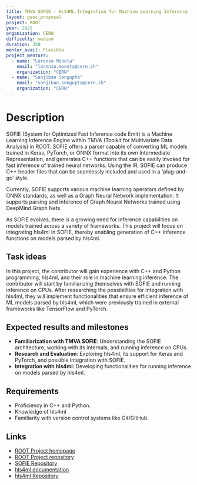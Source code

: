 ```yaml
---
title: TMVA SOFIE - HLS4ML Integration for Machine Learning Inference
layout: gsoc_proposal
project: ROOT
year: 2025
organization: CERN
difficulty: medium
duration: 350
mentor_avail: Flexible
project_mentors:
  - name: "Lorenzo Moneta"
    email: "lorenzo.moneta@cern.ch"
    organization: "CERN"
  - name: "Sanjiban Sengupta"
    email: "sanjiban.sengupta@cern.ch"
    organization: "CERN"
---
```


# Description
SOFIE (System for Optimized Fast Inference code Emit) is a Machine Learning Inference Engine within TMVA (Toolkit for Multivariate Data Analysis) in ROOT. SOFIE offers a parser capable of converting ML models trained in Keras, PyTorch, or ONNX format into its own Intermediate Representation, and generates C++ functions that can be easily invoked for fast inference of trained neural networks. Using the IR, SOFIE can produce C++ header files that can be seamlessly included and used in a 'plug-and-go' style.

Currently, SOFIE supports various machine learning operators defined by ONNX standards, as well as a Graph Neural Network implementation. It supports parsing and inference of Graph Neural Networks trained using DeepMind Graph Nets.

As SOFIE evolves, there is a growing need for inference capabilities on models trained across a variety of frameworks. This project will focus on integrating hls4ml in SOFIE, thereby enabling generation of C++ inference functions on models parsed by hls4ml. 

## Task ideas
In this project, the contributor will gain experience with C++ and Python programming, hls4ml, and their role in machine learning inference. The contributor will start by familiarizing themselves with SOFIE and running inference on CPUs. After researching the possibilities for integration with hls4ml, they will implement functionalities that ensure efficient inference of ML models parsed by hls4ml, which were previously trained in external frameworks like TensorFlow and PyTorch.

## Expected results and milestones
 * **Familiarization with TMVA SOFIE**: Understanding the SOFIE architecture, working with its internals, and running inference on CPUs.
 * **Research and Evaluation**: Exploring hls4ml, its support for Keras and PyTorch, and possible integration with SOFIE.
 * **Integration with hls4ml**: Developing functionalities for running inference on models parsed by hls4ml.

## Requirements
  * Proficiency in C++ and Python.
  * Knowledge of hls4ml
  * Familiarity with version control systems like Git/GitHub.

## Links
  * [ROOT Project homepage](https://root.cern/)
  * [ROOT Project repository](https://github.com/root-project/root)
  * [SOFIE Repository](https://github.com/root-project/root/tree/master/tmva/sofie)
  * [hls4ml documentation](https://fastmachinelearning.org/hls4ml/)
  * [hls4ml Repository](https://github.com/fastmachinelearning/hls4ml)
